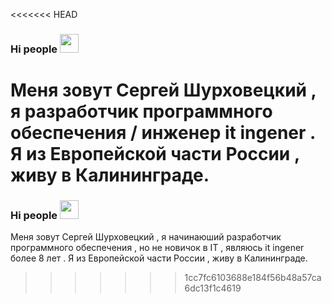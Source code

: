 <<<<<<< HEAD
### Hi people <img src="https://raw.githubusercontent.com/MartinHeinz/MartinHeinz/master/wave.gif" width="30px" style="max-width:100%;">
Меня зовут Сергей Шурховецкий , я разработчик программного обеспечения / инженер it ingener . Я из Европейской части  России , живу в Калининграде.
=======
### Hi people <img src="https://yadi.sk/i/EIY3arwTyCkJzg" width="30px" style="max-width:100%;">

Меня зовут Сергей Шурховецкий , я начинаюший разработчик программного обеспечения , но не новичок в IT , являюсь  it ingener более 8 лет . Я из Европейской части  России , живу в Калининграде.
>>>>>>> 1cc7fc6103688e184f56b48a57ca6dc13f1c4619
<br>
